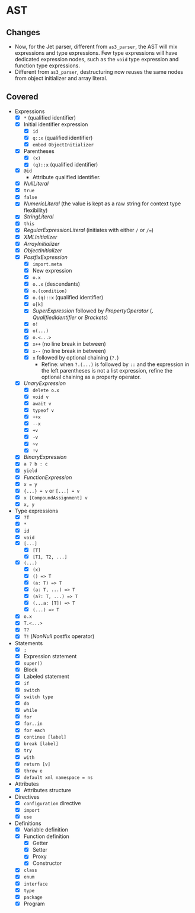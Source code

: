 # AST

## Changes

* Now, for the Jet parser, different from `as3_parser`, the AST will mix expressions and type expressions. Few type expressions will have dedicated expression nodes, such as the `void` type expression and function type expressions.
* Different from `as3_parser`, destructuring now reuses the same nodes from object initializer and array literal.

## Covered

* Expressions
  * [x] `*` (qualified identifier)
  * [x] Initial identifier expression
    * [x] `id`
    * [x] `q::x` (qualified identifier)
    * [x] `embed ObjectInitializer`
  * [x] Parentheses
    * [x] `(x)`
    * [x] `(q)::x` (qualified identifier)
  * [x] `@id`
    * Attribute qualified identifier.
  * [x] *NullLiteral*
  * [x] `true`
  * [x] `false`
  * [x] *NumericLiteral* (the value is kept as a raw string for context type flexibility)
  * [x] *StringLiteral*
  * [x] `this`
  * [x] *RegularExpressionLiteral* (initiates with either `/` or `/=`)
  * [x] *XMLInitializer*
  * [x] *ArrayInitializer*
  * [x] *ObjectInitializer*
  * [x] *PostfixExpression*
    * [x] `import.meta`
    * [x] New expression
    * [x] `o.x`
    * [x] `o..x` (descendants)
    * [x] `o.(condition)`
    * [x] `o.(q)::x` (qualified identifier)
    * [x] `o[k]`
    * [x] *SuperExpression* followed by *PropertyOperator* (**.** *QualifiedIdentifier* or *Brackets*)
    * [x] `o!`
    * [x] `o(...)`
    * [x] `o.<...>`
    * [x] `x++` (no line break in between)
    * [x] `x--` (no line break in between)
    * [x] `x` followed by optional chaining (`?.`)
      * Refine: when `?.(...)` is followed by `::` and the expression in the left parentheses is not a list expression, refine the optional chaining as a property operator.
  * [x] *UnaryExpression*
    * [x] `delete o.x`
    * [x] `void v`
    * [x] `await v`
    * [x] `typeof v`
    * [x] `++x`
    * [x] `--x`
    * [x] `+v`
    * [x] `-v`
    * [x] `~v`
    * [x] `!v`
  * [x] *BinaryExpression*
  * [x] `a ? b : c`
  * [x] `yield`
  * [x] *FunctionExpression*
  * [x] `x = y`
  * [x] `{...} = v` or `[...] = v`
  * [x] `x [CompoundAssignment] v`
  * [x] `x, y`
* Type expressions
  * [x] `?T`
  * [x] `*`
  * [x] `id`
  * [x] `void`
  * [x] `[...]`
    * [x] `[T]`
    * [x] `[T1, T2, ...]`
  * [x] `(...)`
    * [x] `(x)`
    * [x] `() => T`
    * [x] `(a: T) => T`
    * [x] `(a: T, ...) => T`
    * [x] `(a?: T, ...) => T`
    * [x] `(...a: [T]) => T`
    * [x] `(...) => T`
  * [x] `o.x`
  * [x] `T.<...>`
  * [x] `T?`
  * [x] `T!` (*NonNull* postfix operator)
* Statements
  * [x] `;`
  * [x] Expression statement
  * [x] `super()`
  * [x] Block
  * [x] Labeled statement
  * [x] `if`
  * [x] `switch`
  * [x] `switch type`
  * [x] `do`
  * [x] `while`
  * [x] `for`
  * [x] `for..in`
  * [x] `for each`
  * [x] `continue [label]`
  * [x] `break [label]`
  * [x] `try`
  * [x] `with`
  * [x] `return [v]`
  * [x] `throw e`
  * [x] `default xml namespace = ns`
* Attributes
  * [x] Attributes structure
* Directives
  * [x] `configuration` directive
  * [x] `import`
  * [x] `use`
* Definitions
  * [x] Variable definition
  * [x] Function definition
    * [x] Getter
    * [x] Setter
    * [x] Proxy
    * [x] Constructor
  * [x] `class`
  * [x] `enum`
  * [x] `interface`
  * [x] `type`
  * [x] `package`
  * [x] Program